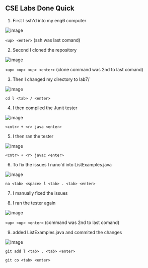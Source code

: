 ## CSE Labs Done Quick
1. First I ssh'd into my eng6 computer

![image](https://user-images.githubusercontent.com/122496316/221768151-482278ad-db2a-4e35-9987-78a7b6b57e07.png)

`<up> <enter>` (ssh was last comand)

2. Second I cloned the repository

![image](https://user-images.githubusercontent.com/122496316/221768183-51e6222d-a3c3-4ac6-a10d-c0d02fb46254.png)

`<up> <up> <up> <enter>` (clone command was 2nd to last comand)

3. Then I changed my directory to lab7/

![image](https://user-images.githubusercontent.com/122496316/221767833-de34d331-c3ad-40fe-a687-66c7dd12d74b.png)

`cd l <tab> / <enter>`
  
4. I then compiled the Junit tester

![image](https://user-images.githubusercontent.com/122496316/221768997-8cab0520-a811-47e8-9d25-601957a4d6b9.png)

`<cntr> + <r> java <enter>`

5. I then ran the tester

![image](https://user-images.githubusercontent.com/122496316/221768453-b77065c0-e48c-4234-9179-83165640f1f6.png)

`<cntr> + <r> javac <enter>`

6. To fix the issues I nano'd into ListExamples.java

![image](https://user-images.githubusercontent.com/122496316/221769354-60c5f377-7a97-46be-b968-9367887883af.png)

`na <tab> <space> l <tab> . <tab> <enter>`

7. I manually fixed the issues

8. I ran the tester again

![image](https://user-images.githubusercontent.com/122496316/221767768-77d7a990-9daa-4636-9766-e48306c0eb18.png)

`<up> <up> <enter>` (command was 2nd to last comand)

9. added ListExamples.java and commited the changes

![image](https://user-images.githubusercontent.com/122496316/221767743-01e20aff-2155-42c1-b944-7afeb970ee42.png)

`git add l <tab> . <tab> <enter>`

`git co <tab> <enter>`
